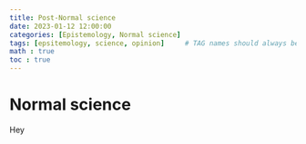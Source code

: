 ```yaml
---
title: Post-Normal science
date: 2023-01-12 12:00:00
categories: [Epistemology, Normal science]
tags: [epsitemology, science, opinion]     # TAG names should always be lowercase
math : true
toc : true
---
```


# Normal science


Hey


